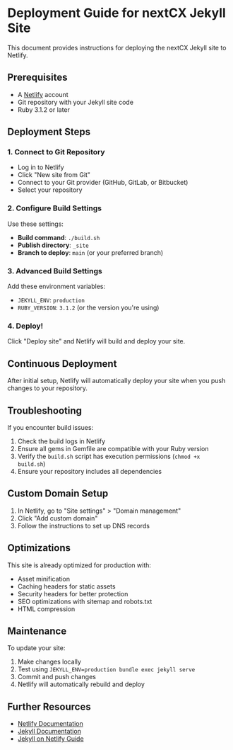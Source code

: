 # Deployment Guide for nextCX Jekyll Site

This document provides instructions for deploying the nextCX Jekyll site to Netlify.

## Prerequisites

- A [Netlify](https://www.netlify.com/) account
- Git repository with your Jekyll site code
- Ruby 3.1.2 or later

## Deployment Steps

### 1. Connect to Git Repository

- Log in to Netlify
- Click "New site from Git"
- Connect to your Git provider (GitHub, GitLab, or Bitbucket)
- Select your repository

### 2. Configure Build Settings

Use these settings:

- **Build command**: `./build.sh`
- **Publish directory**: `_site`
- **Branch to deploy**: `main` (or your preferred branch)

### 3. Advanced Build Settings

Add these environment variables:

- `JEKYLL_ENV`: `production`
- `RUBY_VERSION`: `3.1.2` (or the version you're using)

### 4. Deploy!

Click "Deploy site" and Netlify will build and deploy your site.

## Continuous Deployment

After initial setup, Netlify will automatically deploy your site when you push changes to your repository.

## Troubleshooting

If you encounter build issues:

1. Check the build logs in Netlify
2. Ensure all gems in Gemfile are compatible with your Ruby version
3. Verify the `build.sh` script has execution permissions (`chmod +x build.sh`)
4. Ensure your repository includes all dependencies

## Custom Domain Setup

1. In Netlify, go to "Site settings" > "Domain management"
2. Click "Add custom domain"
3. Follow the instructions to set up DNS records

## Optimizations

This site is already optimized for production with:

- Asset minification 
- Caching headers for static assets
- Security headers for better protection
- SEO optimizations with sitemap and robots.txt
- HTML compression

## Maintenance

To update your site:

1. Make changes locally
2. Test using `JEKYLL_ENV=production bundle exec jekyll serve`
3. Commit and push changes
4. Netlify will automatically rebuild and deploy

## Further Resources

- [Netlify Documentation](https://docs.netlify.com/)
- [Jekyll Documentation](https://jekyllrb.com/docs/)
- [Jekyll on Netlify Guide](https://www.netlify.com/blog/2020/04/02/a-step-by-step-guide-jekyll-4.0-on-netlify/) 